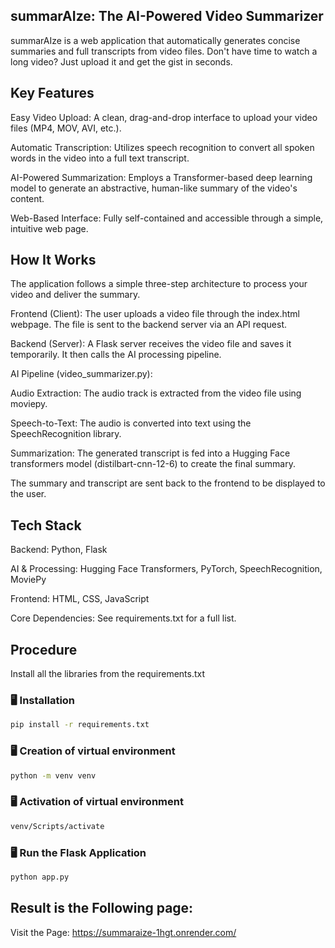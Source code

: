 ## summarAIze: The AI-Powered Video Summarizer
summarAIze is a web application that automatically generates concise summaries and full transcripts from video files. Don't have time to watch a long video? Just upload it and get the gist in seconds.

## Key Features
Easy Video Upload: A clean, drag-and-drop interface to upload your video files (MP4, MOV, AVI, etc.).

Automatic Transcription: Utilizes speech recognition to convert all spoken words in the video into a full text transcript.

AI-Powered Summarization: Employs a Transformer-based deep learning model to generate an abstractive, human-like summary of the video's content.

Web-Based Interface: Fully self-contained and accessible through a simple, intuitive web page.

## How It Works
The application follows a simple three-step architecture to process your video and deliver the summary.

Frontend (Client): The user uploads a video file through the index.html webpage. The file is sent to the backend server via an API request.

Backend (Server): A Flask server receives the video file and saves it temporarily. It then calls the AI processing pipeline.

AI Pipeline (video_summarizer.py):

Audio Extraction: The audio track is extracted from the video file using moviepy.

Speech-to-Text: The audio is converted into text using the SpeechRecognition library.

Summarization: The generated transcript is fed into a Hugging Face transformers model (distilbart-cnn-12-6) to create the final summary.

The summary and transcript are sent back to the frontend to be displayed to the user.

## Tech Stack
Backend: Python, Flask

AI & Processing: Hugging Face Transformers, PyTorch, SpeechRecognition, MoviePy

Frontend: HTML, CSS, JavaScript

Core Dependencies: See requirements.txt for a full list.

## Procedure

Install all the libraries from the requirements.txt

### 🖥️ Installation

```bash
pip install -r requirements.txt
```

### 🖥️ Creation of virtual environment

```bash
python -m venv venv
```

### 🖥️ Activation of virtual environment

```bash
venv/Scripts/activate
```

### 🖥️ Run the Flask Application

```bash
python app.py
```

## Result is the Following page:

Visit the Page: https://summaraize-1hgt.onrender.com/
